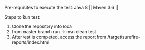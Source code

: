 Pre-requisites to execute the test:
Java 8 || 
Maven 3.6 ||

Steps to Run test:
1. Clone the repository into local 
2. from master branch run -> mvn clean test
3. After test is completed, access the report from /target/surefire-reports/index.html
